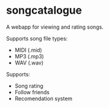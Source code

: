 # songcatalogue

A webapp for viewing and rating songs.

Supports song file types:
 - MIDI (.mid)
 - MP3 (.mp3)
 - WAV (.wav)

Supports:
 -  Song rating
 -  Follow friends
 -  Recomendation system

